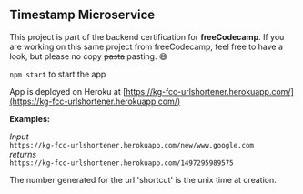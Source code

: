 ## Timestamp Microservice

This project is part of the backend certification for **freeCodecamp**. If you are working on this same project from freeCodecamp, feel free to have a look, but please no copy ~~pasta~~ pasting. :smile:

`npm start` to start the app

App is deployed on Heroku at [https://kg-fcc-urlshortener.herokuapp.com/](https://kg-fcc-urlshortener.herokuapp.com/)

**Examples:**

*Input*  
`https://kg-fcc-urlshortener.herokuapp.com/new/www.google.com`  
*returns*  
`https://kg-fcc-urlshortener.herokuapp.com/1497295989575`

The number generated for the url 'shortcut' is the unix time at creation.
